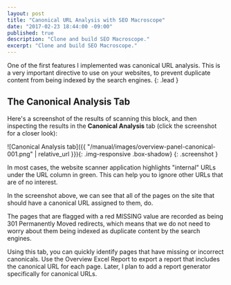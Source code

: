 ```yaml
---
layout: post
title: "Canonical URL Analysis with SEO Macroscope"
date: "2017-02-23 18:44:00 -09:00"
published: true
description: "Clone and build SEO Macroscope."
excerpt: "Clone and build SEO Macroscope."
---
```


One of the first features I implemented was canonical URL analysis. This is a very important directive to use on your websites, to prevent duplicate content from being indexed by the search engines.
{: .lead }

## The Canonical Analysis Tab

Here's a screenshot of the results of scanning this block, and then inspecting the results in the **Canonical Analysis** tab (click the screenshot for a closer look):

![Canonical Analysis tab]({{ "/manual/images/overview-panel-canonical-001.png" | relative_url }}){: .img-responsive .box-shadow}
{: .screenshot }

In most cases, the website scanner application highlights "internal" URLs under the URL column in green. This can help you to ignore other URLs that are of no interest.

In the screenshot above, we can see that all of the pages on the site that should have a canonical URL assigned to them, do.

The pages that are flagged with a red MISSING value are recorded as being 301 Permanently Moved redirects, which means that we do not need to worry about them being indexed as duplicate content by the search engines.

Using this tab, you can quickly identify pages that have missing or incorrect canonicals. Use the Overview Excel Report to export a report that includes the canonical URL for each page. Later, I plan to add a report generator specifically for canonical URLs.
